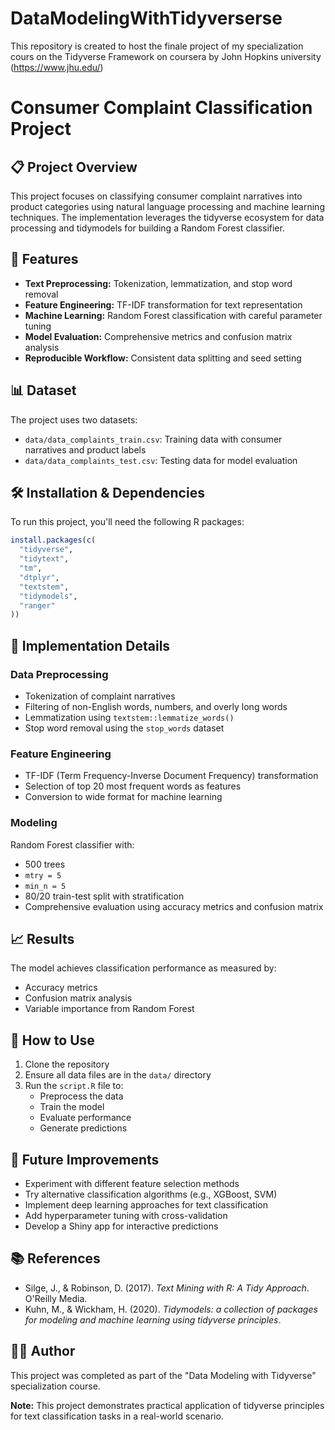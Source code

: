 # DataModelingWithTidyverserse
This repository is created to host the finale project of my specialization cours on the Tidyverse Framework on coursera by John Hopkins university (https://www.jhu.edu/)

# Consumer Complaint Classification Project

## 📋 Project Overview
This project focuses on classifying consumer complaint narratives into product categories using natural language processing and machine learning techniques. The implementation leverages the tidyverse ecosystem for data processing and tidymodels for building a Random Forest classifier.

## 🚀 Features
- **Text Preprocessing:** Tokenization, lemmatization, and stop word removal  
- **Feature Engineering:** TF-IDF transformation for text representation  
- **Machine Learning:** Random Forest classification with careful parameter tuning  
- **Model Evaluation:** Comprehensive metrics and confusion matrix analysis  
- **Reproducible Workflow:** Consistent data splitting and seed setting  

## 📊 Dataset
The project uses two datasets:
- `data/data_complaints_train.csv`: Training data with consumer narratives and product labels  
- `data/data_complaints_test.csv`: Testing data for model evaluation  

## 🛠️ Installation & Dependencies
To run this project, you'll need the following R packages:

```r
install.packages(c(
  "tidyverse", 
  "tidytext", 
  "tm", 
  "dtplyr", 
  "textstem",
  "tidymodels",
  "ranger"
))
```

## 🔧 Implementation Details

### Data Preprocessing
- Tokenization of complaint narratives  
- Filtering of non-English words, numbers, and overly long words  
- Lemmatization using `textstem::lemmatize_words()`  
- Stop word removal using the `stop_words` dataset  

### Feature Engineering
- TF-IDF (Term Frequency-Inverse Document Frequency) transformation  
- Selection of top 20 most frequent words as features  
- Conversion to wide format for machine learning  

### Modeling
Random Forest classifier with:
- 500 trees  
- `mtry = 5`  
- `min_n = 5`  
- 80/20 train-test split with stratification  
- Comprehensive evaluation using accuracy metrics and confusion matrix  

## 📈 Results
The model achieves classification performance as measured by:
- Accuracy metrics  
- Confusion matrix analysis  
- Variable importance from Random Forest  

## 🎯 How to Use
1. Clone the repository  
2. Ensure all data files are in the `data/` directory  
3. Run the `script.R` file to:  
   - Preprocess the data  
   - Train the model  
   - Evaluate performance  
   - Generate predictions  

## 🔮 Future Improvements
- Experiment with different feature selection methods  
- Try alternative classification algorithms (e.g., XGBoost, SVM)  
- Implement deep learning approaches for text classification  
- Add hyperparameter tuning with cross-validation  
- Develop a Shiny app for interactive predictions  

## 📚 References
- Silge, J., & Robinson, D. (2017). *Text Mining with R: A Tidy Approach*. O'Reilly Media.  
- Kuhn, M., & Wickham, H. (2020). *Tidymodels: a collection of packages for modeling and machine learning using tidyverse principles*.  

## 👨‍💻 Author
This project was completed as part of the "Data Modeling with Tidyverse" specialization course.  

**Note:** This project demonstrates practical application of tidyverse principles for text classification tasks in a real-world scenario.
